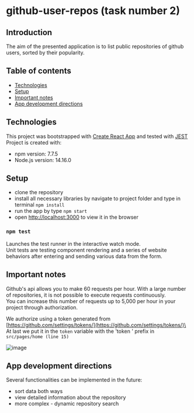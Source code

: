 # github-user-repos (task number 2)

## Introduction

The aim of the presented application is to list public repositories of github users, sorted by their popularity.

## Table of contents
* [Technologies](#technologies)
* [Setup](#setup)
* [Important notes](#important-notes)
* [App development directions](#app-development-directions)

## Technologies

This project was bootstrapped with [Create React App](https://github.com/facebook/create-react-app) and tested with [JEST](https://jestjs.io/)\
Project is created with:
* npm version: 7.7.5
* Node.js version: 14.16.0

## Setup

* clone the repository
* install all necessary libraries by navigate to project folder and type in terminal `npm install`
* run the app by type `npm start`
* open [http://localhost:3000](http://localhost:3000) to view it in the browser

### `npm test`

Launches the test runner in the interactive watch mode.\
Unit tests are testing component rendering and a series of website behaviors after entering and sending various data from the form.

## Important notes

Github's api allows you to make 60 requests per hour. With a large number of repositories, it is not possible to execute requests continuously.\
You can increase this number of requests up to 5,000 per hour in your project through authorization.

We authorize using a token generated from [https://github.com/settings/tokens/](https://github.com/settings/tokens/)\
At last we put it in the `token` variable with the 'token ' prefix in `src/pages/home (line 15)`

![image](https://user-images.githubusercontent.com/57035563/115972359-22836280-a54e-11eb-95f1-fc2e7ad97a70.png)

## App development directions

Several functionalities can be implemented in the future:

* sort data both ways
* view detailed information about the repository
* more complex - dynamic repository search
